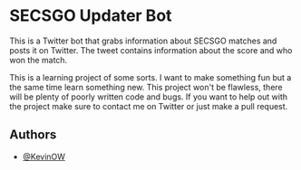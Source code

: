 # SECSGO Updater Bot

This is a Twitter bot that grabs information about SECSGO matches and posts it on Twitter. The tweet contains information about the score and who won the match.

This is a learning project of some sorts. I want to make something fun but a the same time learn something new. This project won't be flawless, there will be plenty of poorly written code and bugs. If you want to help out with the project make sure to contact me on Twitter or just make a pull request. 



## Authors

- [@KevinOW](https://github.com/KevinOW)


